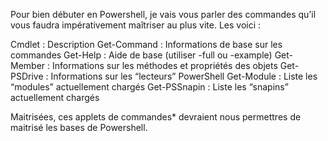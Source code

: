 Pour bien débuter en Powershell, je vais vous parler des commandes qu’il vous faudra impérativement maîtriser au plus vite. Les voici :

Cmdlet : Description
Get-Command	: Informations de base sur les commandes
Get-Help	: Aide de base (utiliser -full ou -example)
Get-Member	: Informations sur les méthodes et propriétés des objets
Get-PSDrive	: Informations sur les “lecteurs” PowerShell
Get-Module	: Liste les “modules” actuellement chargés
Get-PSSnapin	: Liste les “snapins” actuellement chargés

Maitrisées, ces applets de commandes* devraient nous permettres de maitrisé les bases de Powershell.
